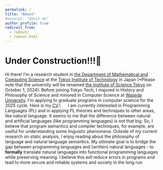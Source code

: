 ```yaml
---
permalink: /
title: "About"
#excerpt: "About me"
author_profile: true
redirect_from: 
  - /about/
  - /about.html
---
```


<!-- Google tag (gtag.js) -->
<script async src="https://www.googletagmanager.com/gtag/js?id=G-4MFKZNB73K"></script>
<script>
  window.dataLayer = window.dataLayer || [];
  function gtag(){dataLayer.push(arguments);}
  gtag('js', new Date());

  gtag('config', 'G-4MFKZNB73K');
</script>

Under Construction!!!&#128679;
======
Hi there! I'm a research student in [the Department of Mathematical and Computing Science](https://educ.titech.ac.jp/is/eng/) at the [Tokyo Institute of Technology](https://www.titech.ac.jp/english/about/organization/schools/organization04) in Japan (*Please note that the university will be renamed [the Institute of Science Tokyo](https://www.isct.ac.jp/en) on October 1, 2024). Before joining Tokyo Tech, I majored in History and Philosophy of Science and minored in Computer Science at [Waseda University](https://www.waseda.jp/top/en/). I'm applying to graduate programs in computer science for the 2025 cycle. Here is my [CV](http://yudaiurabe.github.io/files/202506_YudaiUrabe_CV.pdf).\\
&nbsp;&nbsp;&nbsp;&nbsp; I am currently interested in Programming Languages (PL) and in applying PL theories and techniques to other areas, like natural language. It seems to me that the difference between natural and artificial languages (like programming languages) is not that big. So, I believe that program semantics and compiler techniques, for example, are useful for understanding some linguistic phenomena. Outside of my current research on static analysis, I enjoy reading about the philosophy of language and natural language semantics. My ultimate goal is to bridge the gap between programming languages and (written) natural languages - to __formally__ translate natural languages into functional programming languages while preserving meaning. I believe this will reduce errors in programs and lead to more secure and reliable systems and society in the long run.
